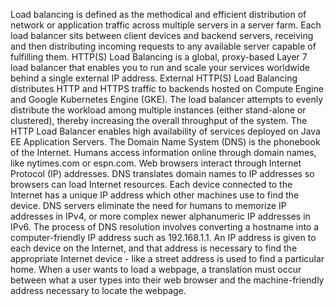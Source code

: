 Load balancing is defined as the methodical and efficient distribution of network or application traffic across multiple servers in a server farm. Each load balancer sits between client devices and backend servers, receiving and then distributing incoming requests to any available server capable of fulfilling them. HTTP(S) Load Balancing is a global, proxy-based Layer 7 load balancer that enables you to run and scale your services worldwide behind a single external IP address. External HTTP(S) Load Balancing distributes HTTP and HTTPS traffic to backends hosted on Compute Engine and Google Kubernetes Engine (GKE). The load balancer attempts to evenly distribute the workload among multiple instances (either stand-alone or clustered), thereby increasing the overall throughput of the system. The HTTP Load Balancer enables high availability of services deployed on Java EE Application Servers.
The Domain Name System (DNS) is the phonebook of the Internet. Humans access information online through domain names, like nytimes.com or espn.com. Web browsers interact through Internet Protocol (IP) addresses. DNS translates domain names to IP addresses so browsers can load Internet resources. Each device connected to the Internet has a unique IP address which other machines use to find the device. DNS servers eliminate the need for humans to memorize IP addresses in IPv4, or more complex newer alphanumeric IP addresses in IPv6. The process of DNS resolution involves converting a hostname  into a computer-friendly IP address such as 192.168.1.1. An IP address is given to each device on the Internet, and that address is necessary to find the appropriate Internet device - like a street address is used to find a particular home. When a user wants to load a webpage, a translation must occur between what a user types into their web browser and the machine-friendly address necessary to locate the webpage.